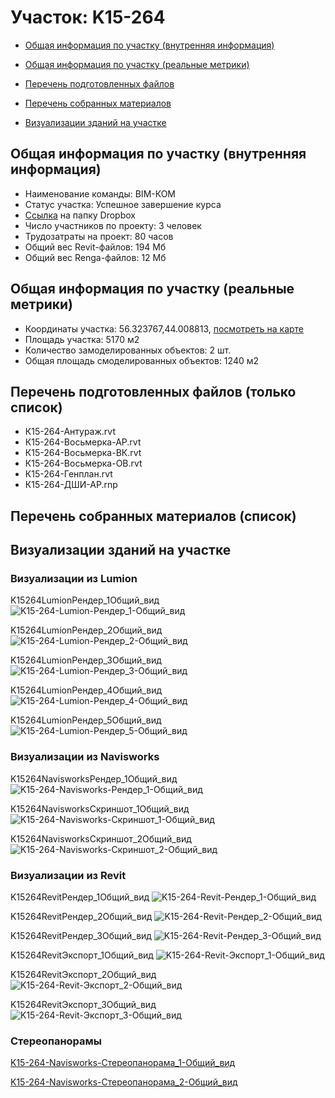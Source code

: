 # Участок: K15-264

* [Общая информация по участку (внутренняя информация)](#Chapter1)

* [Общая информация по участку (реальные метрики)](#Chapter2)

* [Перечень подготовленных файлов](#Chapter3)

* [Перечень собранных материалов](#Chapter4)

* [Визуализации зданий на участке](#Chapter6)

## <a id="Chapter1"></a> Общая информация по участку (внутренняя информация)
+ Наименование команды: BIM-КОМ
+ Статус участка: Успешное завершение курса
+ [Ссылка](https://www.dropbox.com/sh/wvvgv1nw1iqred9/AACZzBu5vIqFjmxXNuxPU5Ofa/K15_264?dl=0) на папку Dropbox
+ Число участников по проекту: 3 человек
+ Трудозатраты на проект: 80 часов
+ Общий вес Revit-файлов: 194 Мб
+ Общий вес Renga-файлов: 12 Мб
## <a id="Chapter2"></a> Общая информация по участку (реальные метрики)
+ Координаты участка: 56.323767,44.008813, [посмотреть на карте](https://yandex.ru/maps/47/nizhny-novgorod/?ll=44.008813%2C56.323767&z=19)
+ Площадь участка: 5170 м2
+ Количество замоделированных объектов: 2 шт.
+ Общая площадь смоделированных объектов: 1240 м2
## <a id="Chapter3"></a> Перечень подготовленных файлов (только список)
+ К15-264-Антураж.rvt
+ К15-264-Восьмерка-АР.rvt
+ К15-264-Восьмерка-ВК.rvt
+ К15-264-Восьмерка-ОВ.rvt
+ К15-264-Генплан.rvt
+ К15-264-ДШИ-АР.rnp
## <a id="Chapter4"></a> Перечень собранных материалов (список)
## <a id="Chapter6"></a> Визуализации зданий на участке
### Визуализации из Lumion
K15264LumionРендер_1Общий_вид
![K15-264-Lumion-Рендер_1-Общий_вид](/Images/K15_264/K15-264-Lumion-Рендер_1-Общий_вид_Compressed.jpg)

K15264LumionРендер_2Общий_вид
![K15-264-Lumion-Рендер_2-Общий_вид](/Images/K15_264/K15-264-Lumion-Рендер_2-Общий_вид_Compressed.jpg)

K15264LumionРендер_3Общий_вид
![K15-264-Lumion-Рендер_3-Общий_вид](/Images/K15_264/K15-264-Lumion-Рендер_3-Общий_вид_Compressed.jpg)

K15264LumionРендер_4Общий_вид
![K15-264-Lumion-Рендер_4-Общий_вид](/Images/K15_264/K15-264-Lumion-Рендер_4-Общий_вид_Compressed.jpg)

K15264LumionРендер_5Общий_вид
![K15-264-Lumion-Рендер_5-Общий_вид](/Images/K15_264/K15-264-Lumion-Рендер_5-Общий_вид_Compressed.jpg)

### Визуализации из Navisworks
K15264NavisworksРендер_1Общий_вид
![K15-264-Navisworks-Рендер_1-Общий_вид](/Images/K15_264/K15-264-Navisworks-Рендер_1-Общий_вид_Compressed.jpg)

K15264NavisworksСкриншот_1Общий_вид
![K15-264-Navisworks-Скриншот_1-Общий_вид](/Images/K15_264/K15-264-Navisworks-Скриншот_1-Общий_вид_Compressed.jpg)

K15264NavisworksСкриншот_2Общий_вид
![K15-264-Navisworks-Скриншот_2-Общий_вид](/Images/K15_264/K15-264-Navisworks-Скриншот_2-Общий_вид_Compressed.jpg)

### Визуализации из Revit
K15264RevitРендер_1Общий_вид
![K15-264-Revit-Рендер_1-Общий_вид](/Images/K15_264/K15-264-Revit-Рендер_1-Общий_вид_Compressed.jpg)

K15264RevitРендер_2Общий_вид
![K15-264-Revit-Рендер_2-Общий_вид](/Images/K15_264/K15-264-Revit-Рендер_2-Общий_вид_Compressed.jpg)

K15264RevitРендер_3Общий_вид
![K15-264-Revit-Рендер_3-Общий_вид](/Images/K15_264/K15-264-Revit-Рендер_3-Общий_вид_Compressed.jpg)

K15264RevitЭкспорт_1Общий_вид
![K15-264-Revit-Экспорт_1-Общий_вид](/Images/K15_264/K15-264-Revit-Экспорт_1-Общий_вид_Compressed.jpg)

K15264RevitЭкспорт_2Общий_вид
![K15-264-Revit-Экспорт_2-Общий_вид](/Images/K15_264/K15-264-Revit-Экспорт_2-Общий_вид_Compressed.jpg)

K15264RevitЭкспорт_3Общий_вид
![K15-264-Revit-Экспорт_3-Общий_вид](/Images/K15_264/K15-264-Revit-Экспорт_3-Общий_вид_Compressed.jpg)

### Стереопанорамы
[K15-264-Navisworks-Стереопанорама_1-Общий_вид](https://pano.autodesk.com/pano.html?url=jpgs/825d591c-7ced-46f9-8c89-e67e8b0e5028&version=2)

[K15-264-Navisworks-Стереопанорама_2-Общий_вид](https://pano.autodesk.com/pano.html?url=jpgs/0f43ca54-88a7-45e0-98da-51d5335b2a73&version=2)

